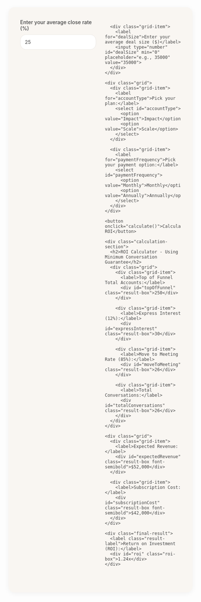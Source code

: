 <!DOCTYPE html>
<html lang="en">
<head>
  <meta charset="UTF-8">
  <meta name="viewport" content="width=device-width, initial-scale=1.0">
  <title>Simplified ROI Calculator</title>
  <style>
    :root {
      --accent: #FF5F4E;
      --text-color: #444;
      --bg-light: #F9F6F2;
      --edge: #ECE8E3;
      --font-family: -apple-system, BlinkMacSystemFont, "Segoe UI", Roboto, sans-serif;
      --shadow: 0 3px 14px rgba(0,0,0,.05);
      --radius: 1rem;
    }
    
    * {
      box-sizing: border-box;
      margin: 0;
      padding: 0;
    }
    
    body {
      font-family: var(--font-family);
      color: var(--text-color);
      background-color: transparent;
      padding: 20px;
    }
    
    .calculator-container {
      max-width: 800px;
      margin: 0 auto;
      padding: 2rem;
      background-color: var(--bg-light);
      border-radius: var(--radius);
      box-shadow: var(--shadow);
    }
    
    h2 {
      font-size: 1.25rem;
      font-weight: 600;
      margin-bottom: 1rem;
      color: var(--text-color);
      border-bottom: 1px solid var(--edge);
      padding-bottom: 0.5rem;
    }
    
    .calculation-section {
      margin-top: 1.5rem;
      margin-bottom: 1.5rem;
    }
    
    .grid {
      display: grid;
      grid-template-columns: 1fr 1fr;
      gap: 1.5rem;
      margin-bottom: 1.5rem;
    }
    
    .grid-item {
      display: flex;
      flex-direction: column;
    }
    
    label {
      font-weight: 500;
      margin-bottom: 0.5rem;
    }
    
    select, input, button {
      padding: 0.75rem;
      border: 1px solid var(--edge);
      border-radius: var(--radius);
      font-family: var(--font-family);
      color: var(--text-color);
      background-color: white;
      margin-bottom: 10px;
    }
    
    button {
      background-color: var(--accent);
      color: white;
      font-weight: bold;
      cursor: pointer;
      border: none;
    }
    
    .result-box {
      padding: 0.75rem;
      background-color: var(--edge);
      border-radius: var(--radius);
    }
    
    .final-result {
      border-top: 1px solid var(--edge);
      padding-top: 1.5rem;
      margin-top: 0.5rem;
    }
    
    .roi-box {
      padding: 1rem;
      background-color: var(--accent);
      color: white;
      border-radius: var(--radius);
      text-align: center;
      font-size: 1.5rem;
      font-weight: 700;
      margin-top: 0.5rem;
    }
    
    .result-label {
      font-size: 1.25rem;
      font-weight: 700;
    }
    
    .font-semibold {
      font-weight: 600;
    }
    
    /* Mobile responsiveness */
    @media (max-width: 768px) {
      .grid {
        grid-template-columns: 1fr;
      }
    }
  </style>
</head>
<body>
  <div class="calculator-container">    
    <div class="grid">
      <div class="grid-item">
        <label for="closeRate">Enter your average close rate (%)</label>
        <input type="number" id="closeRate" min="0" max="100" placeholder="e.g., 25" value="25">
      </div>
      
      <div class="grid-item">
        <label for="dealSize">Enter your average deal size ($)</label>
        <input type="number" id="dealSize" min="0" placeholder="e.g., 35000" value="35000">
      </div>
    </div>
    
    <div class="grid">
      <div class="grid-item">
        <label for="accountType">Pick your plan:</label>
        <select id="accountType">
          <option value="Impact">Impact</option>
          <option value="Scale">Scale</option>
        </select>
      </div>
      
      <div class="grid-item">
        <label for="paymentFrequency">Pick your payment option:</label>
        <select id="paymentFrequency">
          <option value="Monthly">Monthly</option>
          <option value="Annually">Annually</option>
        </select>
      </div>
    </div>
    
    <button onclick="calculate()">Calculate ROI</button>
    
    <div class="calculation-section">
      <h2>ROI Calculator - Using Minimum Conversation Guarantee</h2>
      <div class="grid">
        <div class="grid-item">
          <label>Top of Funnel Total Accounts:</label>
          <div id="topOfFunnel" class="result-box">250</div>
        </div>
        
        <div class="grid-item">
          <label>Express Interest (12%):</label>
          <div id="expressInterest" class="result-box">30</div>
        </div>
        
        <div class="grid-item">
          <label>Move to Meeting Rate (85%):</label>
          <div id="moveToMeeting" class="result-box">26</div>
        </div>
        
        <div class="grid-item">
          <label>Total Conversations:</label>
          <div id="totalConversations" class="result-box">26</div>
        </div>
      </div>
    </div>
    
    <div class="grid">
      <div class="grid-item">
        <label>Expected Revenue:</label>
        <div id="expectedRevenue" class="result-box font-semibold">$52,000</div>
      </div>
      
      <div class="grid-item">
        <label>Subscription Cost:</label>
        <div id="subscriptionCost" class="result-box font-semibold">$42,000</div>
      </div>
    </div>
    
    <div class="final-result">
      <label class="result-label">Return on Investment (ROI):</label>
      <div id="roi" class="roi-box">1.24x</div>
    </div>
  </div>
  
  <script>
    // Initial calculation on page load
    calculate();
    
    // Main calculation function
    function calculate() {
      // Get input values
      var accountType = document.getElementById('accountType').value;
      var paymentFrequency = document.getElementById('paymentFrequency').value;
      var closeRate = parseFloat(document.getElementById('closeRate').value) || 0;
      var dealSize = parseFloat(document.getElementById('dealSize').value) || 0;
      
      // Calculate top of funnel accounts
      var topOfFunnel = 250;
      if (accountType === 'Scale') {
        topOfFunnel = 500;
      }
      
      // Calculate express interest (12% of top of funnel)
      var expressInterest = Math.round(topOfFunnel * 0.12);
      
      // Calculate move to meeting rate (85% of express interest)
      var moveToMeeting = Math.round(expressInterest * 0.85);
      
      // Set total conversations
      var totalConversations = moveToMeeting;
      
      // Calculate expected revenue
      var expectedRevenue = Math.round((totalConversations * closeRate / 100) * dealSize);
      
      // Determine subscription cost based on selections
      var subscriptionCost = 42000; // Default: Impact Monthly
      
      if (accountType === 'Impact' && paymentFrequency === 'Annually') {
        subscriptionCost = 35000;
      } else if (accountType === 'Scale' && paymentFrequency === 'Monthly') {
        subscriptionCost = 66000;
      } else if (accountType === 'Scale' && paymentFrequency === 'Annually') {
        subscriptionCost = 50000;
      }
      
      // Calculate ROI
      var roi = expectedRevenue / subscriptionCost;
      
      // Update DOM elements
      document.getElementById('topOfFunnel').textContent = topOfFunnel;
      document.getElementById('expressInterest').textContent = expressInterest;
      document.getElementById('moveToMeeting').textContent = moveToMeeting;
      document.getElementById('totalConversations').textContent = totalConversations;
      document.getElementById('expectedRevenue').textContent = '$' + expectedRevenue.toLocaleString();
      document.getElementById('subscriptionCost').textContent = '$' + subscriptionCost.toLocaleString();
      document.getElementById('roi').textContent = roi.toFixed(2) + 'x';
    }
  </script>
</body>
</html>
